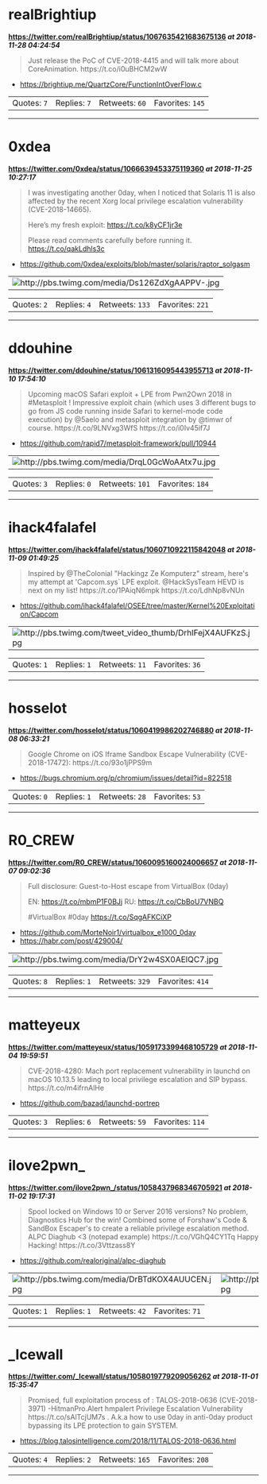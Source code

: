 # realBrightiup
**https://twitter.com/realBrightiup/status/1067635421683675136 _at 2018-11-28 04:24:54_**
<blockquote>
Just release the PoC of CVE-2018-4415 and will talk more about CoreAnimation. 
https://t.co/i0uBHCM2wW
</blockquote>

* https://brightiup.me/QuartzCore/FunctionIntOverFlow.c

<table><tr>
<td>Quotes: <code>7</code></td>
<td>Replies: <code>7</code></td>
<td>Retweets: <code>60</code></td>
<td>Favorites: <code>145</code></td>
</tr></table>

---

# 0xdea
**https://twitter.com/0xdea/status/1066639453375119360 _at 2018-11-25 10:27:17_**
<blockquote>
I was investigating another 0day, when I noticed that Solaris 11 is also affected by the recent Xorg local privilege escalation vulnerability (CVE-2018-14665).

Here’s my fresh exploit:
https://t.co/k8yCF1jr3e

Please read comments carefully before running it. https://t.co/qakLdhls3c
</blockquote>

* https://github.com/0xdea/exploits/blob/master/solaris/raptor_solgasm

<table><tr>
<td><img src="pictures/http+++pbs.twimg.com+media+Ds126ZdXgAAPPV-.jpg" alt="http://pbs.twimg.com/media/Ds126ZdXgAAPPV-.jpg"></td>
</table></tr>
<table><tr>
<td>Quotes: <code>2</code></td>
<td>Replies: <code>4</code></td>
<td>Retweets: <code>133</code></td>
<td>Favorites: <code>221</code></td>
</tr></table>

---

# ddouhine
**https://twitter.com/ddouhine/status/1061316095443955713 _at 2018-11-10 17:54:10_**
<blockquote>
Upcoming macOS Safari exploit + LPE from Pwn2Own 2018 in #Metasploit ! Impressive exploit chain (which uses 3 different bugs to go from JS code running inside Safari to kernel-mode code execution) by @5aelo and metasploit integration by @timwr of course. https://t.co/9LNVxg3WfS https://t.co/i0Iv45if7J
</blockquote>

* https://github.com/rapid7/metasploit-framework/pull/10944

<table><tr>
<td><img src="pictures/http+++pbs.twimg.com+media+DrqL0GcWoAAtx7u.jpg" alt="http://pbs.twimg.com/media/DrqL0GcWoAAtx7u.jpg"></td>
</table></tr>
<table><tr>
<td>Quotes: <code>3</code></td>
<td>Replies: <code>0</code></td>
<td>Retweets: <code>101</code></td>
<td>Favorites: <code>184</code></td>
</tr></table>

---

# ihack4falafel
**https://twitter.com/ihack4falafel/status/1060710922115842048 _at 2018-11-09 01:49:25_**
<blockquote>
Inspired by @TheColonial "Hackingz Ze Komputerz" stream, here's my attempt at 'Capcom.sys` LPE exploit. @HackSysTeam HEVD is next on my list! https://t.co/1PAiqN6mpk https://t.co/LdhNp8vNUn
</blockquote>

* https://github.com/ihack4falafel/OSEE/tree/master/Kernel%20Exploitation/Capcom

<table><tr>
<td><img src="pictures/http+++pbs.twimg.com+tweet_video_thumb+DrhlFejX4AUFKzS.jpg" alt="http://pbs.twimg.com/tweet_video_thumb/DrhlFejX4AUFKzS.jpg"></td>
</table></tr>
<table><tr>
<td>Quotes: <code>1</code></td>
<td>Replies: <code>1</code></td>
<td>Retweets: <code>11</code></td>
<td>Favorites: <code>36</code></td>
</tr></table>

---

# hosselot
**https://twitter.com/hosselot/status/1060419986202746880 _at 2018-11-08 06:33:21_**
<blockquote>
Google Chrome on iOS Iframe Sandbox Escape Vulnerability (CVE-2018-17472):
https://t.co/93o1jPPS9m
</blockquote>

* https://bugs.chromium.org/p/chromium/issues/detail?id=822518

<table><tr>
<td>Quotes: <code>0</code></td>
<td>Replies: <code>1</code></td>
<td>Retweets: <code>28</code></td>
<td>Favorites: <code>53</code></td>
</tr></table>

---

# R0_CREW
**https://twitter.com/R0_CREW/status/1060095160024006657 _at 2018-11-07 09:02:36_**
<blockquote>
Full disclosure: Guest-to-Host escape from VirtualBox (0day)

EN: https://t.co/mbmP1F0BJj
RU: https://t.co/CbBoU7VNBQ

#VirtualBox #0day https://t.co/SqgAFKCiXP
</blockquote>

* https://github.com/MorteNoir1/virtualbox_e1000_0day
* https://habr.com/post/429004/

<table><tr>
<td><img src="pictures/http+++pbs.twimg.com+media+DrY2w4SX0AElQC7.jpg" alt="http://pbs.twimg.com/media/DrY2w4SX0AElQC7.jpg"></td>
</table></tr>
<table><tr>
<td>Quotes: <code>8</code></td>
<td>Replies: <code>1</code></td>
<td>Retweets: <code>329</code></td>
<td>Favorites: <code>414</code></td>
</tr></table>

---

# matteyeux
**https://twitter.com/matteyeux/status/1059173399468105729 _at 2018-11-04 19:59:51_**
<blockquote>
CVE-2018-4280: Mach port replacement vulnerability in launchd on macOS 10.13.5 leading to local privilege escalation and SIP bypass.
https://t.co/m4ifrnAlHe
</blockquote>

* https://github.com/bazad/launchd-portrep

<table><tr>
<td>Quotes: <code>3</code></td>
<td>Replies: <code>6</code></td>
<td>Retweets: <code>59</code></td>
<td>Favorites: <code>114</code></td>
</tr></table>

---

# ilove2pwn_
**https://twitter.com/ilove2pwn_/status/1058437968346705921 _at 2018-11-02 19:17:31_**
<blockquote>
Spool locked on Windows 10 or Server 2016 versions? No problem, Diagnostics Hub for the win! Combined some of Forshaw's Code &amp; SandBox Escaper's to create a reliable privilege escalation method. ALPC Diaghub &lt;3 (notepad example) https://t.co/VGhQ4CY1Tq Happy Hacking! https://t.co/3Vttzass8Y
</blockquote>

* https://github.com/realoriginal/alpc-diaghub

<table><tr>
<td><img src="pictures/http+++pbs.twimg.com+media+DrBTdKOX4AUUCEN.jpg" alt="http://pbs.twimg.com/media/DrBTdKOX4AUUCEN.jpg"></td>
<td><img src="pictures/http+++pbs.twimg.com+media+DrBTdquWwAEQ6mH.jpg" alt="http://pbs.twimg.com/media/DrBTdquWwAEQ6mH.jpg"></td>
</table></tr>
<table><tr>
<td>Quotes: <code>1</code></td>
<td>Replies: <code>1</code></td>
<td>Retweets: <code>42</code></td>
<td>Favorites: <code>71</code></td>
</tr></table>

---

# _Icewall
**https://twitter.com/_Icewall/status/1058019779209056262 _at 2018-11-01 15:35:47_**
<blockquote>
Promised, full exploitation  process of : TALOS-2018-0636 (CVE-2018-3971) -HitmanPro.Alert hmpalert Privilege Escalation Vulnerability https://t.co/sAlTcjUM7s . A.k.a how to use 0day in anti-0day product bypassing its LPE protection to gain SYSTEM.
</blockquote>

* https://blog.talosintelligence.com/2018/11/TALOS-2018-0636.html

<table><tr>
<td>Quotes: <code>4</code></td>
<td>Replies: <code>2</code></td>
<td>Retweets: <code>165</code></td>
<td>Favorites: <code>208</code></td>
</tr></table>

---

